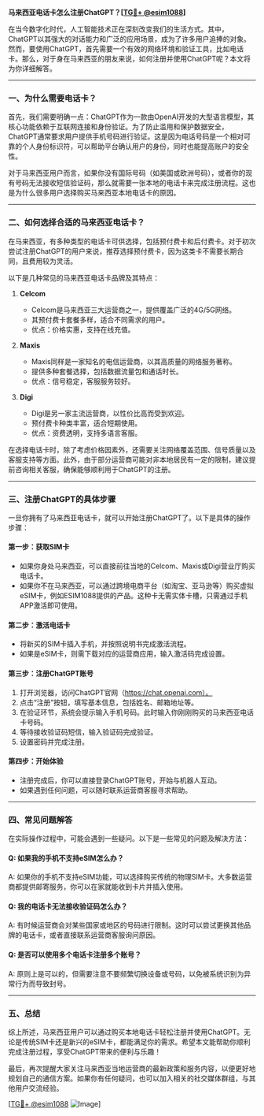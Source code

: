 **马来西亚电话卡怎么注册ChatGPT？[[TG💪+ @esim1088](https://t.me/s/esim1088)]**

在当今数字化时代，人工智能技术正在深刻改变我们的生活方式。其中，ChatGPT以其强大的对话能力和广泛的应用场景，成为了许多用户追捧的对象。然而，要使用ChatGPT，首先需要一个有效的网络环境和验证工具，比如电话卡。那么，对于身在马来西亚的朋友来说，如何注册并使用ChatGPT呢？本文将为你详细解答。

---

### 一、为什么需要电话卡？

首先，我们需要明确一点：ChatGPT作为一款由OpenAI开发的大型语言模型，其核心功能依赖于互联网连接和身份验证。为了防止滥用和保护数据安全，ChatGPT通常要求用户提供手机号码进行验证。这是因为电话号码是一个相对可靠的个人身份标识符，可以帮助平台确认用户的身份，同时也能提高账户的安全性。

对于马来西亚用户而言，如果你没有国际号码（如美国或欧洲号码），或者你的现有号码无法接收短信验证码，那么就需要一张本地的电话卡来完成注册流程。这也是为什么很多用户选择购买马来西亚本地电话卡的原因。

---

### 二、如何选择合适的马来西亚电话卡？

在马来西亚，有多种类型的电话卡可供选择，包括预付费卡和后付费卡。对于初次尝试注册ChatGPT的用户来说，推荐选择预付费卡，因为这类卡不需要长期合同，且费用较为灵活。

以下是几种常见的马来西亚电话卡品牌及其特点：

1. **Celcom**
   - Celcom是马来西亚三大运营商之一，提供覆盖广泛的4G/5G网络。
   - 其预付费卡套餐多样，适合不同需求的用户。
   - 优点：价格实惠，支持在线充值。

2. **Maxis**
   - Maxis同样是一家知名的电信运营商，以其高质量的网络服务著称。
   - 提供多种套餐选择，包括数据流量包和通话时长。
   - 优点：信号稳定，客服服务较好。

3. **Digi**
   - Digi是另一家主流运营商，以性价比高而受到欢迎。
   - 预付费卡种类丰富，适合短期使用。
   - 优点：资费透明，支持多语言客服。

在选择电话卡时，除了考虑价格因素外，还需要关注网络覆盖范围、信号质量以及客服支持等方面。此外，由于部分运营商可能对非本地居民有一定的限制，建议提前咨询相关客服，确保能够顺利用于ChatGPT的注册。

---

### 三、注册ChatGPT的具体步骤

一旦你拥有了马来西亚电话卡，就可以开始注册ChatGPT了。以下是具体的操作步骤：

#### 第一步：获取SIM卡
- 如果你身处马来西亚，可以直接前往当地的Celcom、Maxis或Digi营业厅购买电话卡。
- 如果你不在马来西亚，可以通过跨境电商平台（如淘宝、亚马逊等）购买虚拟eSIM卡，例如ESIM1088提供的产品。这种卡无需实体卡槽，只需通过手机APP激活即可使用。

#### 第二步：激活电话卡
- 将新买的SIM卡插入手机，并按照说明书完成激活流程。
- 如果是eSIM卡，则需下载对应的运营商应用，输入激活码完成设置。

#### 第三步：注册ChatGPT账号
1. 打开浏览器，访问ChatGPT官网（https://chat.openai.com）。
2. 点击“注册”按钮，填写基本信息，包括姓名、邮箱地址等。
3. 在验证环节，系统会提示输入手机号码。此时输入你刚刚购买的马来西亚电话卡号码。
4. 等待接收验证码短信，输入验证码完成验证。
5. 设置密码并完成注册。

#### 第四步：开始体验
- 注册完成后，你可以直接登录ChatGPT账号，开始与机器人互动。
- 如果遇到任何问题，可以随时联系运营商客服寻求帮助。

---

### 四、常见问题解答

在实际操作过程中，可能会遇到一些疑问。以下是一些常见的问题及解决方法：

#### Q: 如果我的手机不支持eSIM怎么办？
A: 如果你的手机不支持eSIM功能，可以选择购买传统的物理SIM卡。大多数运营商都提供邮寄服务，你可以在家就能收到卡片并插入使用。

#### Q: 我的电话卡无法接收验证码怎么办？
A: 有时候运营商会对某些国家或地区的号码进行限制。这时可以尝试更换其他品牌的电话卡，或者直接联系运营商客服询问原因。

#### Q: 是否可以使用多个电话卡注册多个账号？
A: 原则上是可以的，但需要注意不要频繁切换设备或号码，以免被系统识别为异常行为而导致封号。

---

### 五、总结

综上所述，马来西亚用户可以通过购买本地电话卡轻松注册并使用ChatGPT。无论是传统SIM卡还是新兴的eSIM卡，都能满足你的需求。希望本文能帮助你顺利完成注册过程，享受ChatGPT带来的便利与乐趣！

最后，再次提醒大家关注马来西亚当地运营商的最新政策和服务内容，以便更好地规划自己的通信方案。如果你有任何疑问，也可以加入相关的社交媒体群组，与其他用户交流经验。

[[TG💪+ @esim1088](https://t.me/s/esim1088) ![Image](https://i.postimg.cc/4NQfJmqS/Snipaste-2025-05-13-00-14-12.png)]
